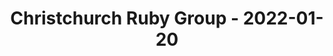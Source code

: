 ---
layout: post
title: Christchurch Ruby Group - 2022-01-20
datetime: '2022-01-20T01:00:00-05:00'
name: Christchurch Ruby Group
external_url: https://www.meetup.com/Christchurch-Ruby-Group/events/fzhftrydccbbc/
online_event: false
year_month: 2022-01
---